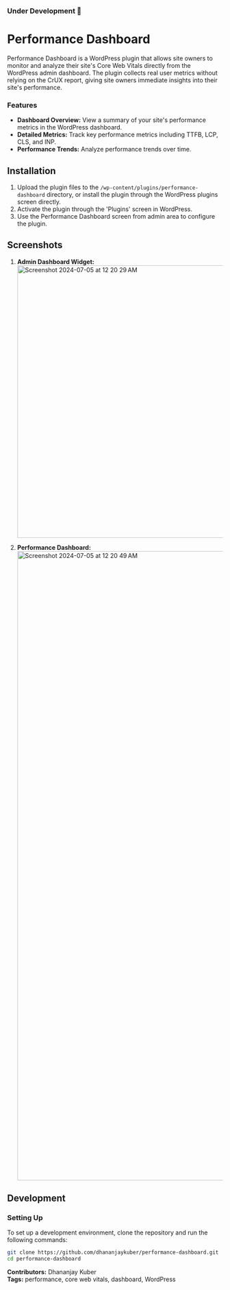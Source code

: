 ### Under Development 🚧

# Performance Dashboard

Performance Dashboard is a WordPress plugin that allows site owners to monitor and analyze their site's Core Web Vitals directly from the WordPress admin dashboard. The plugin collects real user metrics without relying on the CrUX report, giving site owners immediate insights into their site's performance.

### Features

- **Dashboard Overview:** View a summary of your site's performance metrics in the WordPress dashboard.
- **Detailed Metrics:** Track key performance metrics including TTFB, LCP, CLS, and INP.
- **Performance Trends:** Analyze performance trends over time.

## Installation

1. Upload the plugin files to the `/wp-content/plugins/performance-dashboard` directory, or install the plugin through the WordPress plugins screen directly.
2. Activate the plugin through the 'Plugins' screen in WordPress.
3. Use the Performance Dashboard screen from admin area to configure the plugin.

## Screenshots

1. **Admin Dashboard Widget:**
   <img width="636" alt="Screenshot 2024-07-05 at 12 20 29 AM" src="https://github.com/dhananjaykuber/performance-dashboard/assets/64325240/57aafa05-b0a3-40d7-af47-c0e4d86264e9">

2. **Performance Dashboard:**
   <img width="1469" alt="Screenshot 2024-07-05 at 12 20 49 AM" src="https://github.com/dhananjaykuber/performance-dashboard/assets/64325240/faac2fb7-92be-43aa-9e50-5f0b967a0bd8">

## Development

### Setting Up

To set up a development environment, clone the repository and run the following commands:

```bash
git clone https://github.com/dhananjaykuber/performance-dashboard.git
cd performance-dashboard
```

**Contributors:** Dhananjay Kuber  
**Tags:** performance, core web vitals, dashboard, WordPress

